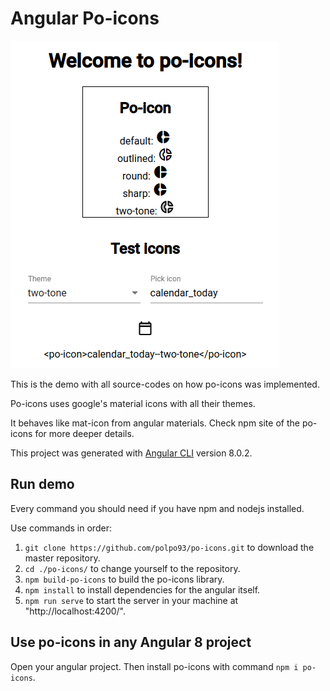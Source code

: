 # Angular Po-icons

![welcome-po-icons](https://raw.githubusercontent.com/polpo93/po-icons/master/documentation/welcome-po-icons.png)

This is the demo with all source-codes on how po-icons was implemented.

Po-icons uses google's material icons with all their themes.

It behaves like mat-icon from angular materials. Check npm site of the po-icons for more deeper details.

This project was generated with [Angular CLI](https://github.com/angular/angular-cli) version 8.0.2.

## Run demo

Every command you should need if you have npm and nodejs installed.

Use commands in order:
1. `git clone https://github.com/polpo93/po-icons.git` to download the master repository.
2. `cd ./po-icons/` to change yourself to the repository.
3. `npm build-po-icons` to build the po-icons library.
4. `npm install` to install dependencies for the angular itself.
5. `npm run serve` to start the server in your machine at "http://localhost:4200/".

## Use po-icons in any Angular 8 project

Open your angular project. Then install po-icons with command `npm i po-icons`.